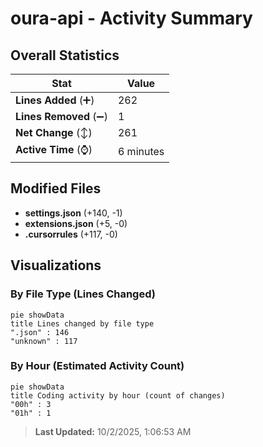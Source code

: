 # oura-api - Activity Summary 

## Overall Statistics

| Stat                   | Value                                                             |
| ---------------------- | ----------------------------------------------------------------- |
| **Lines Added** (➕)   | 262                                          |
| **Lines Removed** (➖) | 1                                        |
| **Net Change** (↕)    | 261                |
| **Active Time** (⌚)   | 6 minutes |


## Modified Files
- **settings.json** (+140, -1)
- **extensions.json** (+5, -0)
- **.cursorrules** (+117, -0)

## Visualizations

### By File Type (Lines Changed)

```mermaid
pie showData
title Lines changed by file type
".json" : 146
"unknown" : 117
```

### By Hour (Estimated Activity Count)

```mermaid
pie showData
title Coding activity by hour (count of changes)
"00h" : 3
"01h" : 1
```


> **Last Updated:** 10/2/2025, 1:06:53 AM